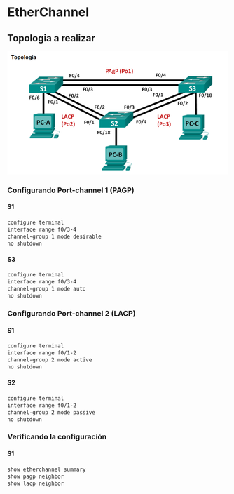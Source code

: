 # EtherChannel

## Topologia a realizar

![Alt text](img/Captura%20de%20pantalla%202023-03-09%20225638.png)

### Configurando Port-channel 1 (PAGP)

#### S1

    configure terminal
    interface range f0/3-4
    channel-group 1 mode desirable
    no shutdown

#### S3

    configure terminal
    interface range f0/3-4
    channel-group 1 mode auto
    no shutdown

### Configurando Port-channel 2 (LACP)

#### S1

    configure terminal
    interface range f0/1-2
    channel-group 2 mode active
    no shutdown

#### S2

    configure terminal
    interface range f0/1-2
    channel-group 2 mode passive
    no shutdown

### Verificando la configuración

#### S1

    show etherchannel summary
    show pagp neighbor
    show lacp neighbor


